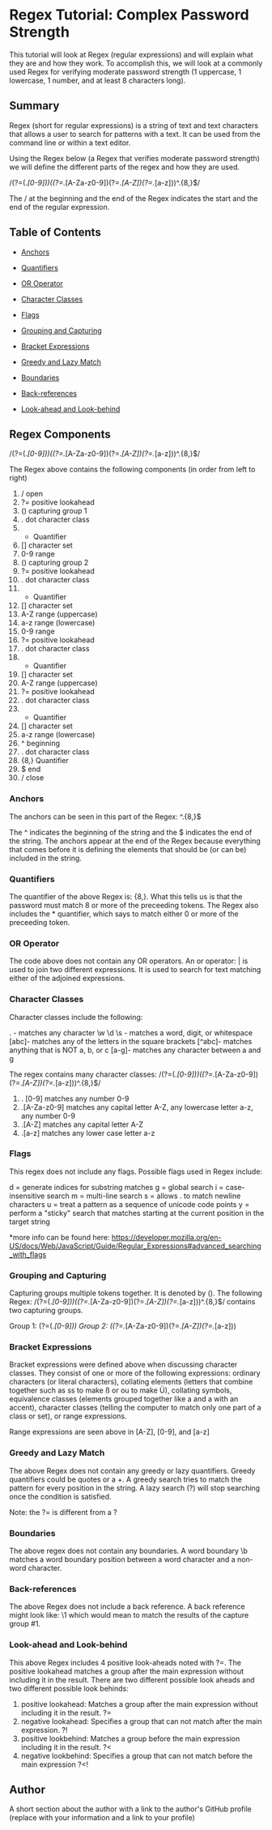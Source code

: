 # Regex Tutorial: Complex Password Strength 

This tutorial will look at Regex (regular expressions) and will explain what they are and how they work.  To accomplish this, we will look at a commonly used Regex for verifying moderate password strength (1 uppercase, 1 lowercase, 1 number, and at least 8 characters long). 

## Summary

Regex (short for regular expressions) is a string of text and text characters that allows a user to search for patterns with a text. It can be used from the command line or within a text editor. 

Using the Regex below (a Regex that verifies moderate password strength) we will define the different parts of the regex and how they are used. 

    
/(?=(.*[0-9]))((?=.*[A-Za-z0-9])(?=.*[A-Z])(?=.*[a-z]))^.{8,}$/

The / at the beginning and the end of the Regex indicates the start and the end of the regular expression. 

## Table of Contents

- [Anchors](#anchors)

- [Quantifiers](#quantifiers)

- [OR Operator](#or-operator)

- [Character Classes](#character-classes)

- [Flags](#flags)

- [Grouping and Capturing](#grouping-and-capturing)

- [Bracket Expressions](#bracket-expressions)

- [Greedy and Lazy Match](#greedy-and-lazy-match)

- [Boundaries](#boundaries)

- [Back-references](#back-references)

- [Look-ahead and Look-behind](#look-ahead-and-look-behind)


## Regex Components

/(?=(.*[0-9]))((?=.*[A-Za-z0-9])(?=.*[A-Z])(?=.*[a-z]))^.{8,}$/

The Regex above contains the following components (in order from left to right)

1. / open
2. ?= positive lookahead
3. () capturing group 1
4. . dot character class
5. * Quantifier
6. [] character set
7. 0-9 range
8. () capturing group 2
9. ?= positive lookahead
10. . dot character class
11. * Quantifier
12. [] character set
13. A-Z range (uppercase)
14. a-z range (lowercase)
15. 0-9 range
16. ?= positive lookahead
17. . dot character class
18. * Quantifier
19. [] character set
20. A-Z range (uppercase)
21. ?= positive lookahead
22. . dot character class
23. * Quantifier
24. [] character set
25. a-z range (lowercase)
26. ^ beginning
27. . dot character class
28. {8,} Quantifier
29. $ end
30. / close 
### Anchors

The anchors can be seen in this part of the Regex: ^.{8,}$

The ^ indicates the beginning of the string and the $ indicates the end of the string.  The anchors appear at the end of the Regex because everything that comes before it is defining the elements that should be (or can be) included in the string. 

### Quantifiers

The quantifier of the above Regex is: {8,}. What this tells us is that the password must match 8 or more of the preceeding tokens. The Regex also includes the * quantifier, which says to match either 0 or more of the preceeding token. 

### OR Operator

The code above does not contain any OR operators. An or operator: | is used to join two different expressions.  It is used to search for text matching either of the adjoined expressions. 

### Character Classes

Character classes include the following: 

. - matches any character
\w \d \s - matches a word, digit, or whitespace 
[abc]- matches any of the letters in the square brackets 
[^abc]- matches anything that is NOT a, b, or c
[a-g]- matches any character between a and g 

The regex contains many character classes: /(?=(.*[0-9]))((?=.*[A-Za-z0-9])(?=.*[A-Z])(?=.*[a-z]))^.{8,}$/

1. . [0-9] matches any number 0-9
2. .[A-Za-z0-9] matches any capital letter A-Z, any lowercase letter a-z, any number 0-9
3. .[A-Z] matches any capital letter A-Z
4. .[a-z] matches any lower case letter a-z

### Flags

This regex does not include any flags. Possible flags used in Regex include: 

d = generate indices for substring matches
g = global search
i = case-insensitive search
m = multi-line search
s = allows . to match newline characters
u = treat a pattern as a sequence of unicode code points
y = perform a "sticky" search that matches starting at the current position in the target string 

*more info can be found here: https://developer.mozilla.org/en-US/docs/Web/JavaScript/Guide/Regular_Expressions#advanced_searching_with_flags


### Grouping and Capturing

Capturing groups multiple tokens together.  It is denoted by (). The following Regex: /(?=(.*[0-9]))((?=.*[A-Za-z0-9])(?=.*[A-Z])(?=.*[a-z]))^.{8,}$/ contains two capturing groups. 

Group 1: (?=(.*[0-9]))
Group 2: ((?=.*[A-Za-z0-9])(?=.*[A-Z])(?=.*[a-z]))

### Bracket Expressions

Bracket expressions were defined above when discussing character classes.  They consist of one or more of the following expressions: ordinary characters (or literal characters), collating elements (letters that combine together such as ss to make ß or  ou to make Ü), collating symbols, equivalence classes (elements grouped together like a and a with an accent), character classes (telling the computer to match only one part of a class or set), or range expressions.

Range expressions are seen above in [A-Z], [0-9], and [a-z]

### Greedy and Lazy Match

The above Regex does not contain any greedy or lazy quantifiers. Greedy quantifiers could be quotes or a +. A greedy search tries to match the pattern for every position in the string. A lazy search (?) will stop searching once the condition is satisfied. 

Note: the ?= is different from a ? 

### Boundaries

The above regex does not contain any boundaries. A word boundary \b matches a word boundary position between a word character and a non-word character. 

### Back-references

The above Regex does not include a back reference. A back reference might look like: \1 which would mean to match the results of the capture group #1. 
### Look-ahead and Look-behind

This above Regex includes 4 positive look-aheads noted with ?=. The positive lookahead matches a group after the main expression without including it in the result. There are two different possible look aheads and two different possible look behinds: 

1. positive lookahead: Matches a group after the main expression without including it in the result. ?=
2. negative lookahead: Specifies a group that can not match after the main expression. ?!
3. positive lookbehind: Matches a group before the main expression including it in the result. ?<
4. negative lookbehind: Specifies a group that can not match before the main expression ?<!


## Author

A short section about the author with a link to the author's GitHub profile (replace with your information and a link to your profile)
